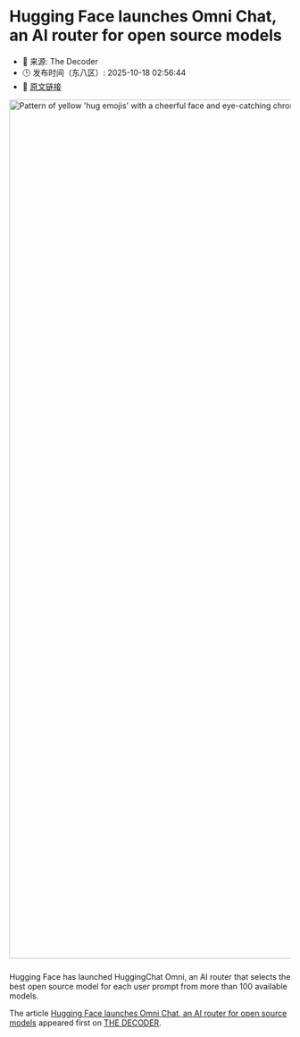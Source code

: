 # Hugging Face launches Omni Chat, an AI router for open source models
- 📅 来源: The Decoder
- 🕒 发布时间（东八区）: 2025-10-18 02:56:44
- 🔗 [原文链接](https://the-decoder.com/hugging-face-launches-omni-chat-an-ai-router-for-open-source-models/)

<p><img alt="Pattern of yellow &#039;hug emojis&#039; with a cheerful face and eye-catching chromatic 3D effect on a light background." class="attachment-full size-full wp-post-image" height="1024" src="https://the-decoder.com/wp-content/uploads/2025/10/Hugging-Face-Logo-Happy-Hug-Emoji-GPT-4o.jpg" style="height: auto; margin-bottom: 10px;" width="1536" /></p>
<p>        Hugging Face has launched HuggingChat Omni, an AI router that selects the best open source model for each user prompt from more than 100 available models.</p>
<p>The article <a href="https://the-decoder.com/hugging-face-launches-omni-chat-an-ai-router-for-open-source-models/">Hugging Face launches Omni Chat, an AI router for open source models</a> appeared first on <a href="https://the-decoder.com">THE DECODER</a>.</p>